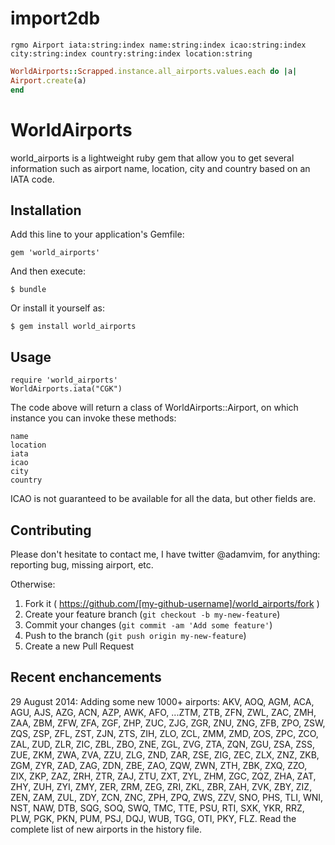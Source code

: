 # import2db

~~~shell
rgmo Airport iata:string:index name:string:index icao:string:index city:string:index country:string:index location:string
~~~

~~~ruby
WorldAirports::Scrapped.instance.all_airports.values.each do |a|
Airport.create(a)
end
~~~



# WorldAirports

world_airports is a lightweight ruby gem that allow you to get several information such as airport name, location, city and country based on an IATA code.

## Installation

Add this line to your application's Gemfile:

    gem 'world_airports'

And then execute:

    $ bundle

Or install it yourself as:

    $ gem install world_airports

## Usage

    require 'world_airports'
    WorldAirports.iata("CGK")
    
The code above will return a class of WorldAirports::Airport, on which instance you can invoke these methods:

    name
    location
    iata
    icao
    city
    country
    
ICAO is not guaranteed to be available for all the data, but other fields are.

## Contributing

Please don't hesitate to contact me, I have twitter @adamvim, for anything: reporting bug, missing airport, etc.

Otherwise:

1. Fork it ( https://github.com/[my-github-username]/world_airports/fork )
2. Create your feature branch (`git checkout -b my-new-feature`)
3. Commit your changes (`git commit -am 'Add some feature'`)
4. Push to the branch (`git push origin my-new-feature`)
5. Create a new Pull Request

## Recent enchancements

29 August 2014:
Adding some new 1000+ airports: AKV, AOQ, AGM, ACA, AGU, AJS, AZG, ACN, AZP, AWK, AFO, ...ZTM, ZTB, ZFN, ZWL, ZAC, ZMH, ZAA, ZBM, ZFW, ZFA, ZGF, ZHP, ZUC, ZJG, ZGR, ZNU, ZNG, ZFB, ZPO, ZSW, ZQS, ZSP, ZFL, ZST, ZJN, ZTS, ZIH, ZLO, ZCL, ZMM, ZMD, ZOS, ZPC, ZCO, ZAL, ZUD, ZLR, ZIC, ZBL, ZBO, ZNE, ZGL, ZVG, ZTA, ZQN, ZGU, ZSA, ZSS, ZUE, ZKM, ZWA, ZVA, ZZU, ZLG, ZND, ZAR, ZSE, ZIG, ZEC, ZLX, ZNZ, ZKB, ZGM, ZYR, ZAD, ZAG, ZDN, ZBE, ZAO, ZQW, ZWN, ZTH, ZBK, ZXQ, ZZO, ZIX, ZKP, ZAZ, ZRH, ZTR, ZAJ, ZTU, ZXT, ZYL, ZHM, ZGC, ZQZ, ZHA, ZAT, ZHY, ZUH, ZYI, ZMY, ZER, ZRM, ZEG, ZRI, ZKL, ZBR, ZAH, ZVK, ZBY, ZIZ, ZEN, ZAM, ZUL, ZDY, ZCN, ZNC, ZPH, ZPQ, ZWS, ZZV, SNO, PHS, TLI, WNI, NST, NAW, DTB, SQG, SOQ, SWQ, TMC, TTE, PSU, RTI, SXK, YKR, RRZ, PLW, PGK, PKN, PUM, PSJ, DQJ, WUB, TGG, OTI, PKY, FLZ. Read the complete list of new airports in the history file.
